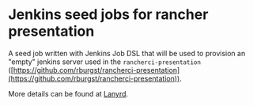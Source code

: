 # Jenkins seed jobs for rancher presentation

A seed job written with Jenkins Job DSL that will be used to provision an "empty" jenkins
server used in the `rancherci-presentation` ([https://github.com/rburgst/rancherci-presentation](https://github.com/rburgst/rancherci-presentation)).

More details can be found at [Lanyrd](http://lanyrd.com/2017/spring-io/sfqtth/).